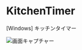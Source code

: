 # KitchenTimer
[Windows] キッチンタイマー

![画面キャプチャー](https://github.com/kenjinote/KitchenTimer/wiki/preview.png "画面キャプチャー")

